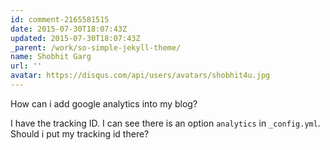 ```yaml
---
id: comment-2165581515
date: 2015-07-30T18:07:43Z
updated: 2015-07-30T18:07:43Z
_parent: /work/so-simple-jekyll-theme/
name: Shobhit Garg
url: ''
avatar: https://disqus.com/api/users/avatars/shobhit4u.jpg
---
```


How can i add google analytics into my blog?

I have the tracking ID. I can see there is an option `analytics` in `_config.yml`.
Should i put my tracking id there?
